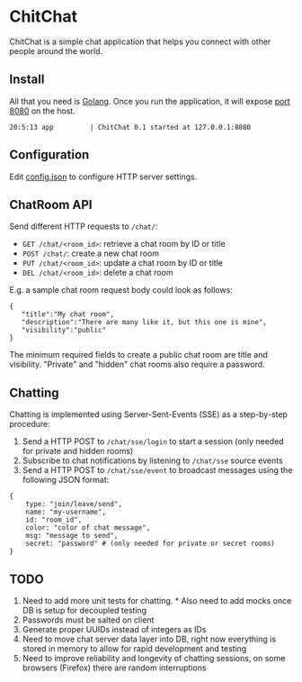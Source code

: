 # ChitChat
ChitChat is a simple chat application that helps you connect with other people around the world.

## Install ##
All that you need is [Golang](https://golang.org/). Once you run the application, it will expose [port 8080](./config.json) on the host.
```
20:5:13 app         | ChitChat 0.1 started at 127.0.0.1:8080
```

## Configuration ##
Edit [config.json](./config.json) to configure HTTP server settings.

## ChatRoom API ##
Send different HTTP requests to `/chat/`:
  * `GET /chat/<room_id>`: retrieve a chat room by ID or title
  * `POST /chat/`: create a new chat room
  * `PUT /chat/<room_id>`: update a chat room by ID or title
  * `DEL /chat/<room_id>`: delete a chat room

E.g. a sample chat room request body could look as follows:
```
{
   "title":"My chat room",
   "description":"There are many like it, but this one is mine",
   "visibility":"public"
}
```
The minimum required fields to create a public chat room are title and visibility. "Private" and "hidden" chat rooms also require a password.

## Chatting ##
Chatting is implemented using Server-Sent-Events (SSE) as a step-by-step procedure:
  1. Send a HTTP POST to `/chat/sse/login` to start a session (only needed for private and hidden rooms)
  2. Subscribe to chat notifications by listening to `/chat/sse` source events
  3. Send a HTTP POST to `/chat/sse/event` to broadcast messages using the following JSON format:
  ```
  {
      type: "join/leave/send",
      name: "my-username",
      id: "room_id",
      color: "color of chat message",
      msg: "message to send",
      secret: "password" # (only needed for private or secret rooms)
  }
  ```

  ## TODO ##
  1. Need to add more unit tests for chatting. 
    * Also need to add mocks once DB is setup for decoupled testing
  2. Passwords must be salted on client
  3. Generate proper UUIDs instead of integers as IDs
  4. Need to move chat server data layer into DB, right now everything is stored in memory to allow for rapid development and testing
  5. Need to improve reliability and longevity of chatting sessions, on some browsers (Firefox) there are random interruptions